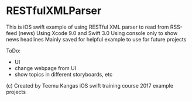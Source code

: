 # RESTfulXMLParser
This is iOS swift example of using RESTful XML parser to read from RSS-feed (news)
Using Xcode 9.0 and Swift 3.0
Using console only to show news headlines
Mainly saved for helpful example to use for future projects

ToDo:
- UI
- change webpage from UI
- show topics in different storyboards, etc

(c) Created by Teemu Kangas
iOS swift training course 2017 example projects